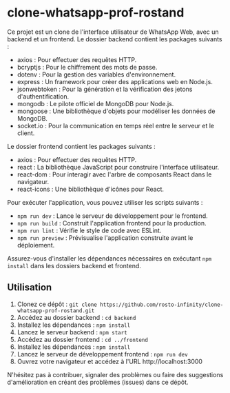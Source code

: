 # clone-whatsapp-prof-rostand
Ce projet est un clone de l'interface utilisateur de WhatsApp Web, avec un backend et un frontend. Le dossier backend contient les packages suivants :

- axios : Pour effectuer des requêtes HTTP.
- bcryptjs : Pour le chiffrement des mots de passe.
- dotenv : Pour la gestion des variables d'environnement.
- express : Un framework pour créer des applications web en Node.js.
- jsonwebtoken : Pour la génération et la vérification des jetons d'authentification.
- mongodb : Le pilote officiel de MongoDB pour Node.js.
- mongoose : Une bibliothèque d'objets pour modéliser les données de MongoDB.
- socket.io : Pour la communication en temps réel entre le serveur et le client.

Le dossier frontend contient les packages suivants :

- axios : Pour effectuer des requêtes HTTP.
- react : La bibliothèque JavaScript pour construire l'interface utilisateur.
- react-dom : Pour interagir avec l'arbre de composants React dans le navigateur.
- react-icons : Une bibliothèque d'icônes pour React.

Pour exécuter l'application, vous pouvez utiliser les scripts suivants :

- `npm run dev` : Lance le serveur de développement pour le frontend.
- `npm run build` : Construit l'application frontend pour la production.
- `npm run lint` : Vérifie le style de code avec ESLint.
- `npm run preview` : Prévisualise l'application construite avant le déploiement.

Assurez-vous d'installer les dépendances nécessaires en exécutant `npm install` dans les dossiers backend et frontend.

## Utilisation

1. Clonez ce dépôt : `git clone https://github.com/rosto-infinity/clone-whatsapp-prof-rostand.git`
2. Accédez au dossier backend : `cd backend`
3. Installez les dépendances : `npm install`
4. Lancez le serveur backend : `npm start`
5. Accédez au dossier frontend : `cd ../frontend`
6. Installez les dépendances : `npm install`
7. Lancez le serveur de développement frontend : `npm run dev`
8. Ouvrez votre navigateur et accédez à l'URL http://localhost:3000

N'hésitez pas à contribuer, signaler des problèmes ou faire des suggestions d'amélioration en créant des problèmes (issues) dans ce dépôt.